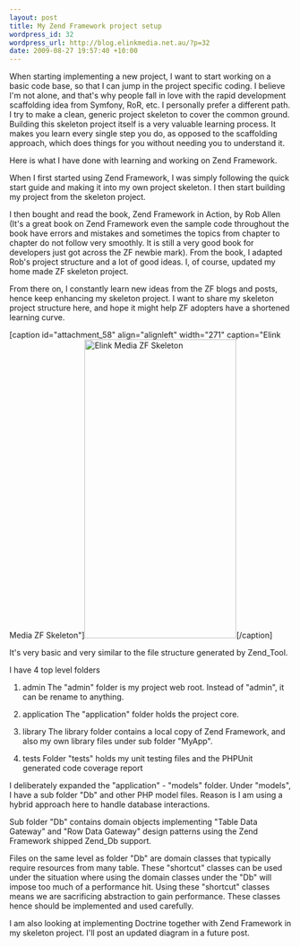 ```yaml
--- 
layout: post
title: My Zend Framework project setup
wordpress_id: 32
wordpress_url: http://blog.elinkmedia.net.au/?p=32
date: 2009-08-27 19:57:40 +10:00
---
```

When starting implementing a new project, I want to start working on a basic code base, so that I can jump in the project specific coding. I believe I'm not alone, and that's why people fall in love with the rapid development scaffolding idea from Symfony, RoR, etc. I personally prefer a different path. I try to make a clean, generic project skeleton to cover the common ground. Building this skeleton project itself is a very valuable learning process. It makes you learn every single step you do, as opposed to the scaffolding approach, which does things for you without needing you to understand it.

Here is what I have done with learning and working on Zend Framework.

When I first started using Zend Framework, I was simply following the quick start guide and making it into my own project skeleton. I then start building my project from the skeleton project.

I then bought and read the book, Zend Framework in Action, by Rob Allen (It's a great book on Zend Framework even the sample code throughout the book have errors and mistakes and sometimes the topics from chapter to chapter do not follow very smoothly. It is still a very good book for developers just got across the ZF newbie mark). From the book, I adapted Rob's project structure and a lot of good ideas. I, of course, updated my home made ZF skeleton project.

From there on, I constantly learn new ideas from the ZF blogs and posts, hence keep enhancing my skeleton project. I want to share my skeleton project structure here, and hope it might help ZF adopters have a shortened learning curve.

[caption id="attachment_58" align="alignleft" width="271" caption="Elink Media ZF Skeleton"]<img class="size-full wp-image-58 " title="zf_skeleton" src="http://blog.elinkmedia.net.au/wp-content/uploads/2009/08/zf_skeleton.jpg" alt="Elink Media ZF Skeleton" width="271" height="533" />[/caption]

It's very basic and very similar to the file structure generated by Zend_Tool.

I have 4 top level folders

1. admin
The "admin" folder is my project web root. Instead of "admin", it can be rename to anything.

2. application
The "application" folder holds the project core.

3. library
The library folder contains a local copy of Zend Framework, and also my own library files under sub folder "MyApp".

4. tests
Folder "tests" holds my unit testing files and the PHPUnit generated code coverage report

I deliberately expanded the "application" - "models" folder. Under "models", I have a sub folder "Db"  and other PHP model files. Reason is I am using a hybrid approach here to handle database interactions.

Sub folder "Db" contains domain objects implementing "Table Data Gateway" and "Row Data Gateway" design patterns using the Zend Framework shipped Zend_Db support.

Files on the same level as folder "Db" are domain classes that typically require resources from many table. These "shortcut" classes can be used under the situation where using the domain classes under the "Db" will impose too much of a performance hit. Using these "shortcut" classes means we are sacrificing abstraction to gain performance. These classes hence should be implemented and used carefully.

I am also looking at implementing Doctrine together with Zend Framework in my skeleton project. I'll post an updated diagram in a future post.

